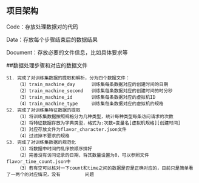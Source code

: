 ## 项目架构

Code：存放处理数据对的代码

Data：存放每个步骤结束后的数据结果

Document：存放必要的文件信息，比如具体要求等

##数据处理步骤和对应的数据文件

	S1. 完成了对训练集数据的提取和解析，分为四个数据文件：
		（1）train_machine_day      训练集每条数据对应的创建时间的日期
		（2）train_machine_second   训练集每条数据对应的创建时间的时分秒
		（3）train_machine_id       训练集每条数据对应的虚拟机ID
		（4）train_machine_type     训练集每条数据对应的虚拟机的规格
	S2. 完成了对训练集特征数据的提取
		（1）将训练集数据按照规格分为几种类型，统计每种类型每条访问请求的次数
		（2）将特征数据存放为字典类型，格式为:次数=变量名[虚拟机规格][创建时间]
		（3）对应存放文件为flavor_character.json文件
		（4）过滤掉不要求的规格
	S3. 完成了对训练集数据的规范化
		（1）将数据中时间的乱序按顺序排好
		（2）完善没有访问记录的日期，将其数量设置为0，可以参照文件flavor_time_count.json中
		（3）若有空可以核对一下count和time之间的数据是否是正确对应的，目前只是简单看了一两个的对应情况，没有			问题
